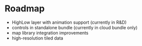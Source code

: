 # Roadmap

* HighLow layer with animation support (currently in R\&D)
* controls in standalone bundle (currently in cloud bundle only)
* map library integration improvements
* high-resolution tiled data
